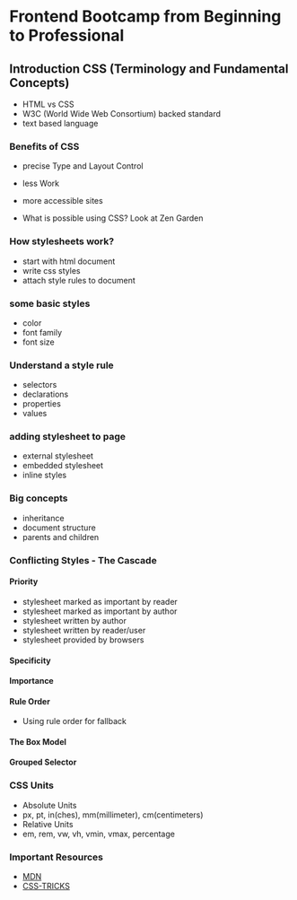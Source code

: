 # Frontend Bootcamp from Beginning to Professional

## Introduction CSS (Terminology and Fundamental Concepts)

- HTML vs CSS
- W3C (World Wide Web Consortium) backed standard
- text based language

### Benefits of CSS

- precise Type and Layout Control
- less Work
- more accessible sites

- What is possible using CSS? Look at Zen Garden

### How stylesheets work?

- start with html document
- write css styles
- attach style rules to document

### some basic styles

- color
- font family
- font size

### Understand a style rule

- selectors
- declarations
- properties
- values

### adding stylesheet to page

- external stylesheet
- embedded stylesheet
- inline styles

### Big concepts

- inheritance
- document structure
- parents and children

### Conflicting Styles - The Cascade

#### Priority

- stylesheet marked as important by reader
- stylesheet marked as important by author
- stylesheet written by author
- stylesheet written by reader/user
- stylesheet provided by browsers

#### Specificity

#### Importance

#### Rule Order

- Using rule order for fallback

#### The Box Model

#### Grouped Selector

### CSS Units

- Absolute Units
- px, pt, in(ches), mm(millimeter), cm(centimeters)
- Relative Units
- em, rem, vw, vh, vmin, vmax, percentage

### Important Resources

- [MDN](https://developer.mozilla.org/en-US/docs/Web/CSS)
- [CSS-TRICKS](https://css-tricks.com/)
